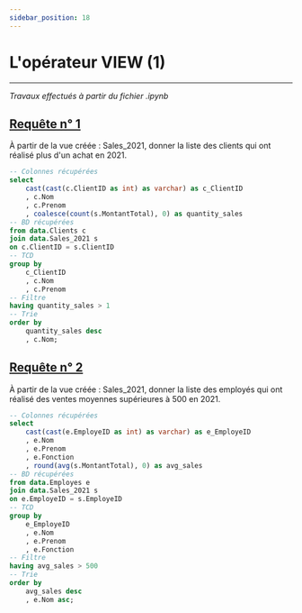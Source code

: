 ```yaml
---
sidebar_position: 18
---
```


# L'opérateur VIEW (1)

---

_Travaux effectués à partir du fichier .ipynb_

## <u>Requête n° 1</u>

À partir de la vue créée : Sales_2021, donner la liste des clients qui ont réalisé plus d'un achat en 2021.

<!-- Requête SQL -->

```sql query1
-- Colonnes récupérées
select
    cast(cast(c.ClientID as int) as varchar) as c_ClientID
    , c.Nom
    , c.Prenom
    , coalesce(count(s.MontantTotal), 0) as quantity_sales
-- BD récupérées
from data.Clients c
join data.Sales_2021 s
on c.ClientID = s.ClientID
-- TCD
group by
    c_ClientID
    , c.Nom
    , c.Prenom
-- Filtre
having quantity_sales > 1
-- Trie
order by
    quantity_sales desc
    , c.Nom;
```

<!-- Table -->
<DataTable data={query1} rowShading=true totalRow=true rows=7>
    <Column id=Nom align=center/>
    <Column id=Prenom align=center/>
    <Column id=c_ClientID title="N° Client" align=center totalAgg="Quantité totale"/>
    <Column id=quantity_sales title=Quantite align=center fmt='# ###'/>
</DataTable>

## <u>Requête n° 2</u>

À partir de la vue créée : Sales_2021, donner la liste des employés qui ont réalisé des ventes moyennes supérieures à 500 en 2021.

<!-- Requête SQL -->

```sql query2
-- Colonnes récupérées
select
    cast(cast(e.EmployeID as int) as varchar) as e_EmployeID
    , e.Nom
    , e.Prenom
    , e.Fonction
    , round(avg(s.MontantTotal), 0) as avg_sales
-- BD récupérées
from data.Employes e
join data.Sales_2021 s
on e.EmployeID = s.EmployeID
-- TCD
group by
    e_EmployeID
    , e.Nom
    , e.Prenom
    , e.Fonction
-- Filtre
having avg_sales > 500
-- Trie
order by
    avg_sales desc
    , e.Nom asc;
```

<!-- Table -->

<DataTable data={query2} search=true rowShading=true rows=13 totalRow=true>
    <Column id=Nom align=center/>
    <Column id=Prenom align=center/>
    <Column id=Fonction align=center/>
    <Column id=e_EmployeID title="N° Employe" align=center totalAgg=Moyenne/>
    <Column id=avg_sales title="CAHT moyen" align=center fmt='# ### " €"' contentType=colorscale scaleColor=brown/>
</DataTable>
